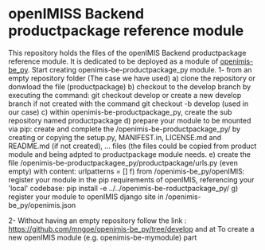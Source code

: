 # openIMISS Backend productpackage reference module
This repository holds the files of the openIMIS Backend productpackage reference module. It is dedicated to be deployed as a module of [openimis-be_py](https://github.com/openimis/openimis-be_py). 
 Start creating openimis-be-productpackage_py module.
1- from an empty repository folder (The case we have used)
  a) clone the repository or donwload the file (productpackage)
  b) checkout to the develop branch by executing the command: git checkout develop or create a new develop branch
   if not created with the command git checkout -b develop (used in our case)
  c) within openimis-be-productpackage_py, create the sub repository named productpackage
  d) prepare your module to be mounted via pip: create and 
  complete the /openimis-be-productpackage_py/ by creating or copying the setup.py, MANIFEST.in, 
  LICENSE.md and README.md (if not created), ... files (the files could be copied from product module and 
  being adpted to productpackage module needs.
  e) create the file /openimis-be-productpackagee_py/productpackage/urls.py (even empty) 
   with content: urlpatterns = []
  f) from /openimis-be_py/openIMIS: register your module in the pip requirements of openIMIS,
    referencing your 'local' codebase: pip install -e ../../openimis-be-roductpackage_py/
  g) register your module to openIMIS django site in /openimis-be_py/openimis.json

2- Without having an empty repository
  follow the link : 
  https://github.com/mngoe/openimis-be_py/tree/develop 
  and at To create a new openIMIS module (e.g. openimis-be-mymodule) part